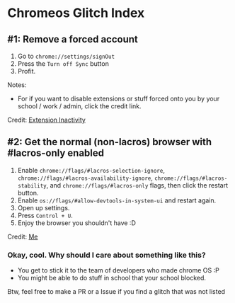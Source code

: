 # **Chromeos Glitch Index**
## #1: Remove a forced account
1. Go to `chrome://settings/signOut`
2. Press the `Turn off Sync` button
3. Profit.

Notes:
 - For if you want to disable extensions or stuff forced onto you by your school / work / admin, click the credit link.

Credit: [Extension Inactivity](https://github.com/S-PScripts/chromebook-utilities/blob/main/Exploits/Extension%20Inactivity)

## #2: Get the normal (non-lacros) browser with #lacros-only enabled
1. Enable `chrome://flags/#lacros-selection-ignore`, `chrome://flags/#lacros-availability-ignore`, `chrome://flags/#lacros-stability`, and `chrome://flags/#lacros-only` flags, then click the restart button.
2. Enable `os://flags/#allow-devtools-in-system-ui` and restart again.
3. Open up settings.
4. Press `Control + U`.
5. Enjoy the browser you shouldn't have :D

Credit: [Me](github.com/OddbyteWasTaken)

### Okay, cool. Why should I care about something like this?
- You get to stick it to the team of developers who made chrome OS :P
- You might be able to do stuff in school that your school blocked.

Btw, feel free to make a PR or a Issue if you find a glitch that was not listed
